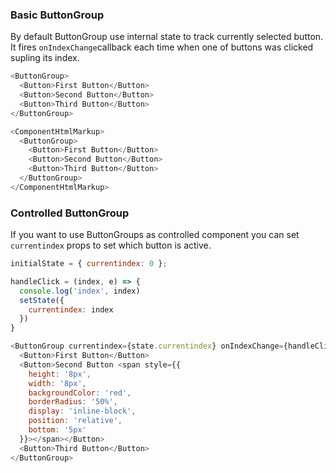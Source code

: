 ### Basic ButtonGroup

By default ButtonGroup use internal state to track currently selected button. It fires `onIndexChange`callback each time when one of buttons was clicked supling its index.

```js
<ButtonGroup>
  <Button>First Button</Button>
  <Button>Second Button</Button>
  <Button>Third Button</Button>
</ButtonGroup>
```

```js noeditor
<ComponentHtmlMarkup>
  <ButtonGroup>
    <Button>First Button</Button>
    <Button>Second Button</Button>
    <Button>Third Button</Button>
  </ButtonGroup>
</ComponentHtmlMarkup>
```

### Controlled ButtonGroup

If you want to use ButtonGroups as controlled component you can set `currentindex` props to set which button is active.

```js
initialState = { currentindex: 0 };

handleClick = (index, e) => {
  console.log('index', index)
  setState({
    currentindex: index
  })
}

<ButtonGroup currentindex={state.currentindex} onIndexChange={handleClick}>
  <Button>First Button</Button>
  <Button>Second Button <span style={{
    height: '8px',
    width: '8px',
    backgroundColor: 'red',
    borderRadius: '50%',
    display: 'inline-block',
    position: 'relative',
    bottom: '5px'
  }}></span></Button>
  <Button>Third Button</Button>
</ButtonGroup>
```
